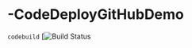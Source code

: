 # -CodeDeployGitHubDemo

`codebuild` [![Build Status](https://codebuild.eu-central-1.amazonaws.com/badges?uuid=eyJlbmNyeXB0ZWREYXRhIjoiMHVFRVpaSTA1R1FwOXNLZGRUVVBBNFYvRFFRTm12TEdIajIyV1l5S1lTQ1VjQTBsejZlUWc3TEFnWUV2MTcwa29iY3dzWm15c0Jkb0ZwOExNVGR2eG9vPSIsIml2UGFyYW1ldGVyU3BlYyI6Imw3Uy9pWEt0VVRUQ2NrWnQiLCJtYXRlcmlhbFNldFNlcmlhbCI6MX0%3D&branch=main)
